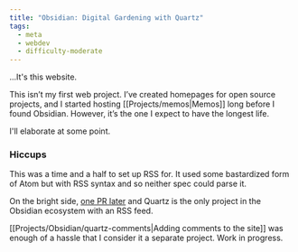 ```yaml
---
title: "Obsidian: Digital Gardening with Quartz"
tags:
  - meta
  - webdev
  - difficulty-moderate
---
```

...It's this website.

This isn’t my first web project. I’ve created homepages for open source projects, and I started hosting [[Projects/memos|Memos]] long before I found Obsidian. However, it’s the one I expect to have the longest life. 

I'll elaborate at some point.

### Hiccups
This was a time and a half to set up RSS for. It used some bastardized form of Atom but with RSS syntax and so neither spec could parse it.

On the bright side, [one PR later](https://github.com/jackyzha0/quartz/pull/407) and Quartz is the only project in the Obsidian ecosystem with an RSS feed. 

[[Projects/Obsidian/quartz-comments|Adding comments to the site]] was enough of a hassle that I consider it a separate project. Work in progress.